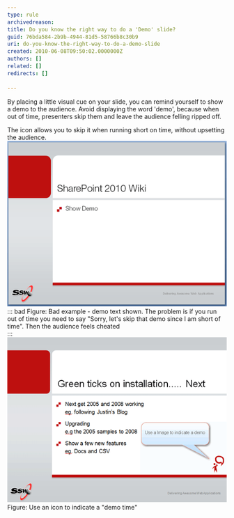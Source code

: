 ```yaml
---
type: rule
archivedreason: 
title: Do you know the right way to do a 'Demo' slide?
guid: 76bda584-2b9b-4944-81d5-58766b8c30b9
uri: do-you-know-the-right-way-to-do-a-demo-slide
created: 2010-06-08T09:50:02.0000000Z
authors: []
related: []
redirects: []

---
```


By placing a little visual cue on your slide, you can remind yourself to show a demo to the audience. Avoid displaying the word 'demo', because when out of time, presenters skip them and leave the audience felling ripped off.   
<!--endintro-->

The icon allows you to skip it when running short on time, without upsetting the audience.
![](DemoBad.gif)
::: bad
Figure: Bad example - demo text shown. The problem is if you run out of time you need to say "Sorry, let's skip that demo since I am short of time". Then the audience feels cheated  
:::
![](demo.gif)      Figure: Use an icon to indicate a "demo time"
